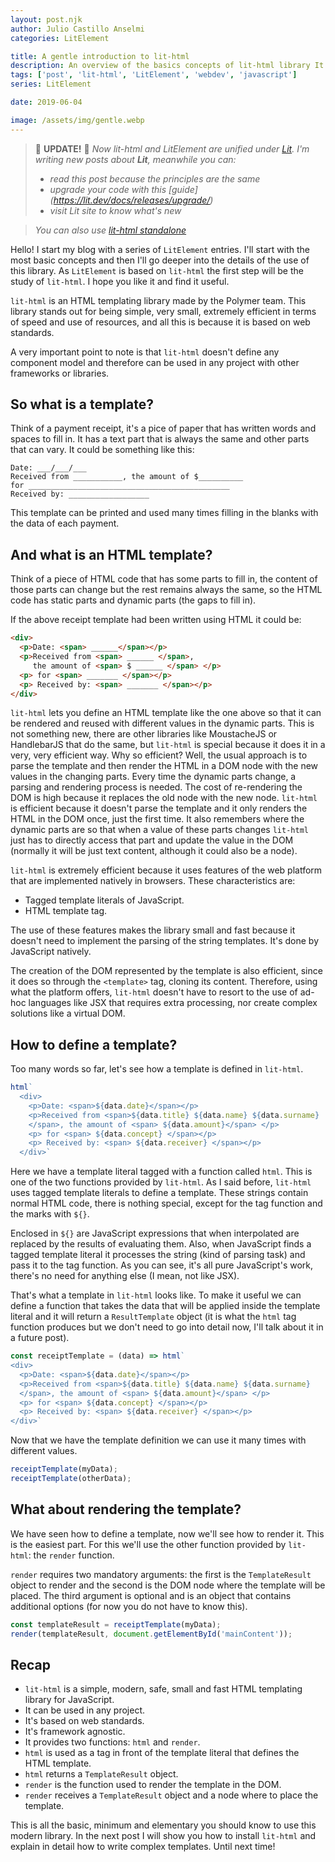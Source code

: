 ```yaml
---
layout: post.njk
author: Julio Castillo Anselmi
categories: LitElement

title: A gentle introduction to lit-html
description: An overview of the basics concepts of lit-html library It is the first post of a serie about lit-html and LitElement.
tags: ['post', 'lit-html', 'LitElement', 'webdev', 'javascript']
series: LitElement

date: 2019-06-04

image: /assets/img/gentle.webp
---
```


> 📣 **UPDATE!** 📣
> _Now lit-html and LitElement are unified under [Lit](https://lit.dev/)._
> _I'm writing new posts about **Lit**, meanwhile you can:_
> * _read this post because the principles are the same_
> * _upgrade your code with this [guide] (https://lit.dev/docs/releases/upgrade/)_
> * _visit *Lit* site to know what's new_

> _You can also use [lit-html standalone](https://lit.dev/docs/libraries/standalone-templates/)_

Hello! I start my blog with a series of `LitElement` entries. I'll start with the most basic concepts and then I'll go deeper into the details of the use of this library. As `LitElement` is based on `lit-html` the first step will be the study of `lit-html`. I hope you like it and find it useful.

`lit-html` is an HTML templating library made by the Polymer team. This library stands out for being simple, very small, extremely efficient in terms of speed and use of resources, and all this is because it is based on web standards.

A very important point to note is that `lit-html` doesn't define any component model and therefore can be used in any project with other frameworks or libraries.

## So what is a template?
Think of a payment receipt, it's a pice of paper that has written words and spaces to fill in. It has a text part that is always the same and other parts that can vary. It could be something like this:

```
Date: ___/___/___
Received from ___________, the amount of $__________
for _____________________________________________
Received by: __________________
```

This template can be printed and used many times filling in the blanks with the data of each payment.

## And what is an HTML template?
Think of a piece of HTML code that has some parts to fill in, the content of those parts can change but the rest remains always the same, so the HTML code has static parts and dynamic parts (the gaps to fill in).

If the above receipt template had been written using HTML it could be:

```html
<div>
  <p>Date: <span> ______</span></p>
  <p>Received from <span> ______ </span>, 
     the amount of <span> $ ______ </span> </p>
  <p> for <span> _______ </span></p>
  <p> Received by: <span> _______ </span></p>
</div>
```

`lit-html` lets you define an HTML template like the one above so that it can be rendered and reused with different values in the dynamic parts. This is not something new, there are other libraries like MoustacheJS or HandlebarJS that do the same, but `lit-html` is special because it does it in a very, very efficient way. Why so efficient? Well, the usual approach is to parse the template and then render the HTML in a DOM node  with the new values in the changing parts. Every time the dynamic parts change, a parsing and rendering process is needed. The cost of re-rendering the DOM is high because it replaces the old node with the new node. `lit-html` is efficient because it doesn't parse the template and it only renders the HTML in the DOM once, just the first time. It also remembers where the dynamic parts are so that when a value of these parts changes `lit-html` just has to directly access that part and update the value in the DOM (normally it will be just text content, although it could also be a node).

`lit-html` is extremely efficient because it uses features of the web platform that are implemented natively in browsers. These characteristics are:
* Tagged template literals of JavaScript.
* HTML template tag.

The use of these features makes the library small and fast because it doesn't need to implement the parsing of the string templates. It's done by JavaScript natively.

The creation of the DOM represented by the template is also efficient, since it does so through the `<template>` tag, cloning its content.
Therefore, using what the platform offers, `lit-html` doesn't have to resort to the use of ad-hoc languages like JSX that requires extra processing, nor create complex solutions like a virtual DOM.

## How to define a template?
Too many words so far, let's see how a template is defined in `lit-html`.

```javascript
html`
  <div>
    <p>Date: <span>${data.date}</span></p>
    <p>Received from <span>${data.title} ${data.name} ${data.surname} 
    </span>, the amount of <span> ${data.amount}</span> </p>
    <p> for <span> ${data.concept} </span></p>
    <p> Received by: <span> ${data.receiver} </span></p>
  </div>`
```

Here we have a template literal tagged with a function called `html`. This is one of the two functions provided by `lit-html`.
As I said before, `lit-html` uses tagged template literals to define a template. These strings contain normal HTML code, there is nothing special, except for the tag function and the marks with `${}`.

Enclosed in `${}` are JavaScript expressions that when interpolated are replaced by the results of evaluating them. Also, when JavaScript finds a tagged template literal it processes the string (kind of parsing task) and pass it to the tag function. As you can see, it's all pure JavaScript's work, there's no need for anything else (I mean, not like JSX).

That's what a template in `lit-html` looks like. To make it useful we can define a function that takes the data that will be applied inside the template literal and it will return a `ResultTemplate` object (it is what the `html` tag function produces but we don't need to go into detail now, I'll talk about it in a future post).

```javascript
const receiptTemplate = (data) => html`
<div>
  <p>Date: <span>${data.date}</span></p>
  <p>Received from <span>${data.title} ${data.name} ${data.surname} 
  </span>, the amount of <span> ${data.amount}</span> </p>
  <p> for <span> ${data.concept} </span></p>
  <p> Received by: <span> ${data.receiver} </span></p>
</div>`
```

Now that we have the template definition we can use it many times with different values.

```javascript
receiptTemplate(myData);
receiptTemplate(otherData);
```

## What about rendering the template?
We have seen how to define a template, now we'll see how to render it. This is the easiest part. For this we'll use the other function provided by `lit-html`: the `render` function.

`render` requires two mandatory arguments: the first is the `TemplateResult` object to render and the second is the DOM node where the template will be placed. The third argument is optional and is an object that contains additional options (for now you do not have to know this).

```javascript
const templateResult = receiptTemplate(myData);
render(templateResult, document.getElementById('mainContent'));
```

## Recap

* `lit-html` is a simple, modern, safe, small and fast HTML templating library for JavaScript.
* It can be used in any project.
* It's based on web standards.
* It's framework agnostic.
* It provides two functions: `html` and `render`.
* `html` is used as a tag in front of the template literal that defines the HTML template.
* `html` returns a `TemplateResult` object.
* `render` is the function used to render the template in the DOM.
* `render` receives a `TemplateResult` object and a node where to place the template.

This is all the basic, minimum and elementary you should know to use this modern library. In the next post I will show you how to install `lit-html` and explain in detail how to write complex templates. Until next time!